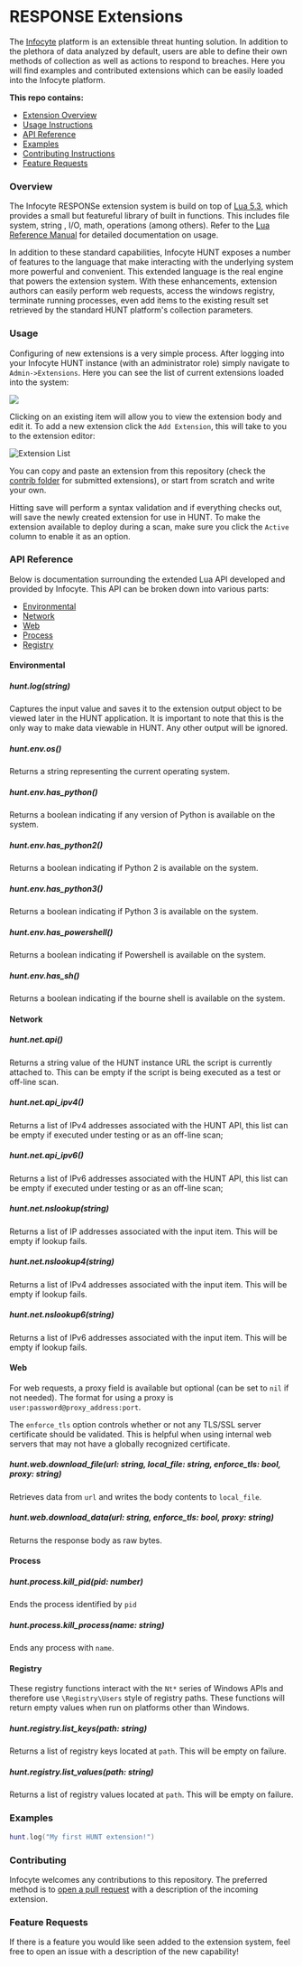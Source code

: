 # RESPONSE Extensions
The [Infocyte](https://www.infocyte.com) platform is an extensible threat hunting solution. In addition to
the plethora of data analyzed by default, users are able to define their own methods of collection as well as
actions to respond to breaches. Here you will find examples and contributed extensions which can be easily loaded
into the Infocyte platform.

**This repo contains:**
- [Extension Overview](#overview)
- [Usage Instructions](#usage)
- [API Reference](#api)
- [Examples](#examples)
- [Contributing Instructions](#contributing)
- [Feature Requests](#feature-requests)

### Overview
The Infocyte RESPONSe extension system is build on top of [Lua 5.3](https://www.lua.org), which provides a small but featureful
library of built in functions. This includes file system, string , I/O, math, operations (among others). Refer
to the [Lua Reference Manual](https://www.lua.org/manual/5.3/contents.html) for detailed documentation on usage.

In addition to these standard capabilities, Infocyte HUNT exposes a number of features to the language that make
interacting with the underlying system more powerful and convenient. This extended language is the real engine
that powers the extension system. With these enhancements, extension authors can easily perform web requests,
access the windows registry, terminate running processes, even add items to the existing result set retrieved
by the standard HUNT platform's collection parameters.

### Usage
Configuring of new extensions is a very simple process. After logging into your Infocyte HUNT instance (with 
an administrator role) simply navigate to `Admin->Extensions`. Here you can see the list of current extensions
loaded into the system:

![](./images/extension_list.png)

Clicking on an existing item will allow you to view the extension body and edit it. To add a new extension click
the `Add Extension`, this will take to you to the extension editor:

![Extension List](images/extension_edit.png)

You can copy and paste an extension from this repository (check the [contrib folder](/contrib) for submitted extensions),
or start from scratch and write your own.

Hitting save will perform a syntax validation and if everything checks out, will save the newly created extension
for use in HUNT. To make the extension available to deploy during a scan, make sure you click the `Active` column
to enable it as an option.

### API Reference
Below is documentation surrounding the extended Lua API developed and provided by Infocyte. This API can be broken
down into various parts:

- [Environmental](#environmental)
- [Network](#network)
- [Web](#web)
- [Process](#process)
- [Registry](#registry)

#### Environmental

##### hunt.log(string)
Captures the input value and saves it to the extension output object to be viewed later in the HUNT application.
It is important to note that this is the only way to make data viewable in HUNT. Any other output will be ignored.

##### hunt.env.os()
Returns a string representing the current operating system.

##### hunt.env.has_python()
Returns a boolean indicating if any version of Python is available on the system.

##### hunt.env.has_python2()
Returns a boolean indicating if Python 2 is available on the system.

##### hunt.env.has_python3()
Returns a boolean indicating if Python 3 is available on the system.

##### hunt.env.has_powershell()
Returns a boolean indicating if Powershell is available on the system.

##### hunt.env.has_sh()
Returns a boolean indicating if the bourne shell is available on the system.

#### Network

##### hunt.net.api()
Returns a string value of the HUNT instance URL the script is currently attached to. This can be empty if the
script is being executed as a test or off-line scan.

##### hunt.net.api_ipv4()
Returns a list of IPv4 addresses associated with the HUNT API, this list can be empty if executed under testing or as an
off-line scan;

##### hunt.net.api_ipv6()
Returns a list of IPv6 addresses associated with the HUNT API, this list can be empty if executed under testing or as an
off-line scan;

##### hunt.net.nslookup(string)
Returns a list of IP addresses associated with the input item. This will be empty if lookup fails.

##### hunt.net.nslookup4(string)
Returns a list of IPv4 addresses associated with the input item. This will be empty if lookup fails.

##### hunt.net.nslookup6(string)
Returns a list of IPv6 addresses associated with the input item. This will be empty if lookup fails.

#### Web
For web requests, a proxy field is available but optional (can be set to `nil` if not needed). The
format for using a proxy is `user:password@proxy_address:port`. 

The `enforce_tls` option controls whether or not any TLS/SSL server certificate should be validated.
This is helpful when using internal web servers that may not have a globally recognized certificate.

##### hunt.web.download_file(url: string, local_file: string, enforce_tls: bool, proxy: string)
Retrieves data from `url` and writes the body contents to `local_file`.

##### hunt.web.download_data(url: string, enforce_tls: bool, proxy: string)
Returns the response body as raw bytes.

#### Process

##### hunt.process.kill_pid(pid: number)
Ends the process identified by `pid`

##### hunt.process.kill_process(name: string)
Ends any process with `name`.

#### Registry
These registry functions interact with the `Nt*` series of Windows APIs and therefore use `\Registry\Users`
style of registry paths. These functions will return empty values when run on platforms other than Windows.

##### hunt.registry.list_keys(path: string)
Returns a list of registry keys located at `path`. This will be empty on failure.

##### hunt.registry.list_values(path: string)
Returns a list of registry values located at `path`. This will be empty on failure.

### Examples

```lua
hunt.log("My first HUNT extension!")
```

### Contributing
Infocyte welcomes any contributions to this repository. The preferred method is to 
[open a pull request](https://help.github.com/en/articles/about-pull-requests)
with a description of the incoming extension. 

### Feature Requests
If there is a feature you would like seen added to the extension system, feel free to open an issue with a
description of the new capability!
